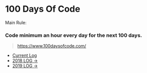 
# 100 Days Of Code

Main Rule: 

###  Code minimum an hour every day for the next 100 days.

> https://www.100daysofcode.com/

* [Current Log](https://github.com/fernand0aguilar/100_Days_of_Code/blob/main/Log.md)
* [2018 LOG ->](https://github.com/fernand0aguilar/100_Days_of_Code/tree/main/2018)
* [2019 LOG ->](https://github.com/fernand0aguilar/100_Days_of_Code/tree/main/2019)
